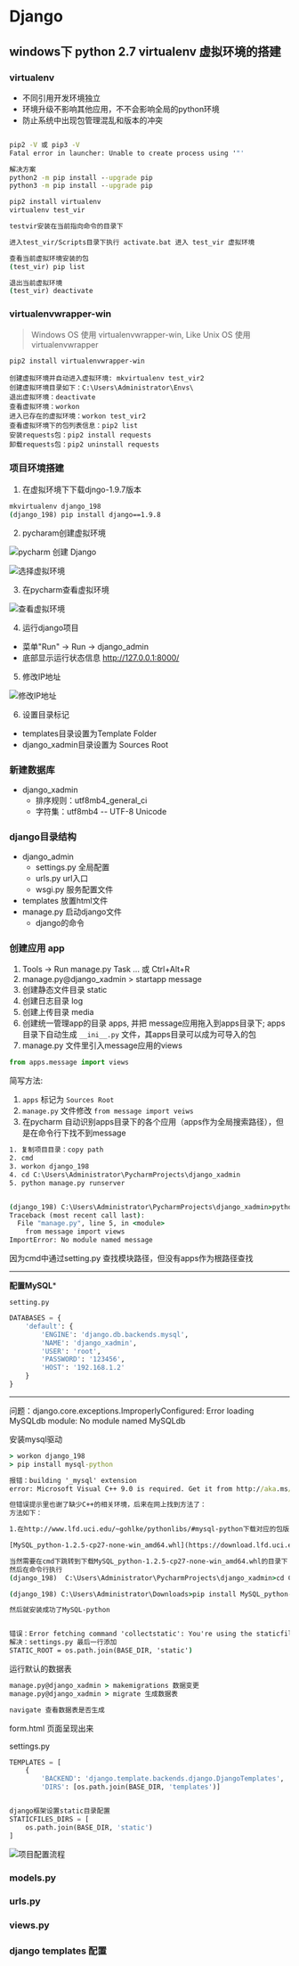 # Django

## windows下 python 2.7 virtualenv 虚拟环境的搭建

### virtualenv

- 不同引用开发环境独立
- 环境升级不影响其他应用，不不会影响全局的python环境
- 防止系统中出现包管理混乱和版本的冲突

``` cmd

pip2 -V 或 pip3 -V
Fatal error in launcher: Unable to create process using '"'

解决方案
python2 -m pip install --upgrade pip
python3 -m pip install --upgrade pip
```

``` cmd
pip2 install virtualenv
virtualenv test_vir

testvir安装在当前指向命令的目录下

进入test_vir/Scripts目录下执行 activate.bat 进入 test_vir 虚拟环境

查看当前虚拟环境安装的包
(test_vir) pip list

退出当前虚拟环境
(test_vir) deactivate

```

### virtualenvwrapper-win

> Windows OS 使用 virtualenvwrapper-win, Like Unix OS 使用 virtualenvwrapper

``` cm
pip2 install virtualenvwrapper-win

创建虚拟环境并自动进入虚拟环境: mkvirtualenv test_vir2
创建虚拟环境目录如下：C:\Users\Administrator\Envs\
退出虚拟环境：deactivate
查看虚拟环境：workon
进入已存在的虚拟环境：workon test_vir2
查看虚拟环境下的包列表信息：pip2 list
安装requests包：pip2 install requests
卸载requests包：pip2 uninstall requests
```

### 项目环境搭建

1. 在虚拟环境下下载djngo-1.9.7版本

```cmd
mkvirtualenv django_198
(django_198) pip install django==1.9.8
```

2. pycharam创建虚拟环境

![pycharm 创建 Django](./images/new_project.png)

![选择虚拟环境](./images/new_project_env.png)

3. 在pycharm查看虚拟环境

![查看虚拟环境](./images/env_in_pycharam.png)

4. 运行django项目
  + 菜单"Run" ->  Run -> django_admin
  + 底部显示运行状态信息 http://127.0.0.1:8000/ 

5. 修改IP地址

![修改IP地址](./images/change_ip.png)

6. 设置目录标记
  + templates目录设置为Template Folder
  + django_xadmin目录设置为 Sources Root

### 新建数据库

- django_xadmin
  - 排序规则：utf8mb4_general_ci
  - 字符集：utf8mb4 -- UTF-8 Unicode

### django目录结构

- django_admin
  - settings.py 全局配置
  - urls.py url入口
  - wsgi.py 服务配置文件
- templates 放置html文件
- manage.py 启动django文件
  - django的命令

### 创建应用 app

1. Tools -> Run manage.py Task ... 或 Ctrl+Alt+R
2. manage.py@django_xadmin > startapp message
3. 创建静态文件目录 static
4. 创建日志目录 log
5. 创建上传目录 media
6. 创建统一管理app的目录 apps, 并把 message应用拖入到apps目录下; apps目录下自动生成 `__ini__.py` 文件，其apps目录可以成为可导入的包
7. manage.py 文件里引入message应用的views

``` py
from apps.message import views
```

简写方法:

1. `apps` 标记为 `Sources Root`
2. `manage.py` 文件修改 `from message import veiws`
3. 在pycharm 自动识别apps目录下的各个应用（apps作为全局搜索路径），但是在命令行下找不到message

``` cmd
1. 复制项目目录：copy path
2. cmd
3. workon django_198
4. cd C:\Users\Administrator\PycharmProjects\django_xadmin
5. python manage.py runserver


(django_198) C:\Users\Administrator\PycharmProjects\django_xadmin>python manage.py runserver
Traceback (most recent call last):
  File "manage.py", line 5, in <module>
    from message import views
ImportError: No module named message
```

因为cmd中通过setting.py 查找模块路径，但没有apps作为根路径查找

---

**配置MySQL***

`setting.py`

``` py
DATABASES = {
    'default': {
        'ENGINE': 'django.db.backends.mysql',
        'NAME': 'django_xadmin',
        'USER': 'root',
        'PASSWORD': '123456',
        'HOST': '192.168.1.2'
    }
}
```

---

问题：django.core.exceptions.ImproperlyConfigured: Error loading MySQLdb module: No module named MySQLdb

安装mysql驱动

``` cmd
> workon django_198
> pip install mysql-python

报错：building '_mysql' extension
error: Microsoft Visual C++ 9.0 is required. Get it from http://aka.ms/vcpython27

但错误提示里也谢了缺少C++的相关环境，后来在网上找到方法了：
方法如下：

1.在http://www.lfd.uci.edu/~gohlke/pythonlibs/#mysql-python下载对应的包版本，如果是win7 64位2.7版本的python，就下载

[MySQL_python-1.2.5-cp27-none-win_amd64.whl](https://download.lfd.uci.edu/pythonlibs/r5uhg2lo/MySQL_python-1.2.5-cp27-none-win_amd64.whl)

当然需要在cmd下跳转到下载MySQL_python-1.2.5-cp27-none-win_amd64.whl的目录下
然后在命令行执行
(django_198)  C:\Users\Administrator\PycharmProjects\django_xadmin>cd C:\Users\Administrator\Downloads

(django_198) C:\Users\Administrator\Downloads>pip install MySQL_python-1.2.5-cp27-none-win_amd64.whl

然后就安装成功了MySQL-python


错误：Error fetching command 'collectstatic': You're using the staticfiles app without having set the STAT
解决：settings.py 最后一行添加
STATIC_ROOT = os.path.join(BASE_DIR, 'static')
```

运行默认的数据表
``` cmd
manage.py@django_xadmin > makemigrations 数据变更
manage.py@django_xadmin > migrate 生成数据表

navigate 查看数据表是否生成
```

form.html 页面呈现出来

settings.py

``` py
TEMPLATES = [
    {
        'BACKEND': 'django.template.backends.django.DjangoTemplates',
        'DIRS': [os.path.join(BASE_DIR, 'templates')]


django框架设置static目录配置
STATICFILES_DIRS = [
    os.path.join(BASE_DIR, 'static')
]

```
![项目配置流程](./images/project_setting_flow.png)




### models.py

### urls.py

### views.py

### django templates 配置